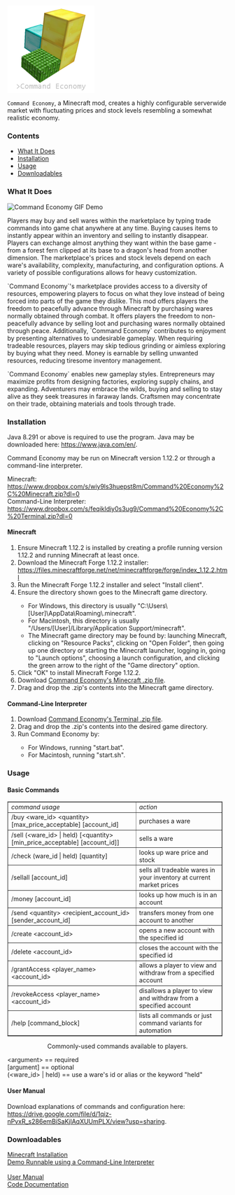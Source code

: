 <img src="img/command-economy-logo.png" align="center"
   alt="Command Economy Logo" width="200" height="200">

`Command Economy`, a Minecraft mod, creates a highly configurable serverwide market with fluctuating prices and stock levels resembling a somewhat realistic economy.

### Contents

 * [What It Does](#what-it-does)
 * [Installation](#installation)
 * [Usage](#usage)
 * [Downloadables](#downloadables)

### What It Does

![Command Economy GIF Demo](img/command-economy-demo.gif)

<p>Players may buy and sell wares within the marketplace by typing trade commands into game chat anywhere at any time. Buying causes items to instantly appear within an inventory and selling to instantly disappear. Players can exchange almost anything they want within the base game - from a forest fern clipped at its base to a dragon's head from another dimension. The marketplace's prices and stock levels depend on each ware's availability, complexity, manufacturing, and configuration options. A variety of possible configurations allows for heavy customization.</p>

<p>`Command Economy`'s marketplace provides access to a diversity of resources, empowering players to focus on what they love instead of being forced into parts of the game they dislike. This mod offers players the freedom to peacefully advance through Minecraft by purchasing wares normally obtained through combat. It offers players the freedom to non-peacefully advance by selling loot and purchasing wares normally obtained through peace. Additionally, `Command Economy` contributes to enjoyment by presenting alternatives to undesirable gameplay. When requiring tradeable resources, players may skip tedious grinding or aimless exploring by buying what they need. Money is earnable by selling unwanted resources, reducing tiresome inventory management.</p>

<p>`Command Economy` enables new gameplay styles. Entrepreneurs may maximize profits from designing factories, exploring supply chains, and expanding. Adventurers may embrace the wilds, buying and selling to stay alive as they seek treasures in faraway lands. Craftsmen may concentrate on their trade, obtaining materials and tools through trade.</p>

### Installation

<p>Java 8.291 or above is required to use the program. Java may be downloaded here: <a href="https://www.java.com/en/">https://www.java.com/en/</a>.</p>

<p>Command Economy may be run on Minecraft version 1.12.2 or through a command-line interpreter.</p>

<p>
Minecraft: <a href="https://www.dropbox.com/s/wiy9ls3huepst8m/Command%20Economy%2C%20Minecraft.zip?dl=0">https://www.dropbox.com/s/wiy9ls3huepst8m/Command%20Economy%2C%20Minecraft.zip?dl=0</a><br />
Command-Line Interpreter: <a href="https://www.dropbox.com/s/feqikldiy0s3ug9/Command%20Economy%2C%20Terminal.zip?dl=0">https://www.dropbox.com/s/feqikldiy0s3ug9/Command%20Economy%2C%20Terminal.zip?dl=0</a>
</p>

#### Minecraft

<ol>
   <li>Ensure Minecraft 1.12.2 is installed by creating a profile running version 1.12.2 and running Minecraft at least once.</li>
   <li>Download the Minecraft Forge 1.12.2 installer: <a href="https://files.minecraftforge.net/net/minecraftforge/forge/index_1.12.2.html">https://files.minecraftforge.net/net/minecraftforge/forge/index_1.12.2.html</a></li>
   <li>Run the Minecraft Forge 1.12.2 installer and select "Install client".</li>
   <li>Ensure the directory shown goes to the Minecraft game directory.</li>
   <ul>
      <li>For Windows, this directory is usually "C:\Users\[User]\AppData\Roaming\.minecraft".</li>
      <li>For Macintosh, this directory is usually "/Users/[User]/Library/Application Support/minecraft".</li>
      <li>The Minecraft game directory may be found by: launching Minecraft, clicking on "Resource Packs", clicking on "Open Folder", then going up one directory or starting the Minecraft launcher, logging in, going to "Launch options", choosing a launch configuration, and clicking the green arrow to the right of the "Game directory" option.</li>
   </ul>
   <li>Click "OK" to install Minecraft Forge 1.12.2.</li>
   <li>Download <a href="https://www.dropbox.com/s/wiy9ls3huepst8m/Command%20Economy%2C%20Minecraft.zip?dl=0">Command Economy's Minecraft .zip file</a>.</li>
   <li>Drag and drop the .zip's contents into the Minecraft game directory.</li>
</ol>

#### Command-Line Interpreter

<ol>
   <li>Download <a href="https://www.dropbox.com/s/feqikldiy0s3ug9/Command%20Economy%2C%20Terminal.zip?dl=0">Command Economy's Terminal .zip file</a>.</li>
   <li>Drag and drop the .zip's contents into the desired game directory.</li>
   <li>Run Command Economy by:</li>
   <ul>
      <li>For Windows, running "start.bat".</li>
      <li>For Macintosh, running "start.sh".</li>
   </ul>
</ol>

### Usage

#### Basic Commands
<table style="border-collapse: collapse; width: 97.5309%;" border="1">
    <tbody>
        <tr>
            <td style="width: 59.882%;"><em>command usage</em></td>
            <td style="width: 40.118%;"><em>action</em></td>
        </tr>
        <tr>
            <td style="width: 59.882%;">/buy &lt;ware_id&gt; &lt;quantity&gt; [max_price_acceptable] [account_id]</td>
            <td style="width: 40.118%;">purchases a ware</td>
        </tr>
        <tr>
            <td style="width: 59.882%;">/sell (&lt;ware_id&gt; | held) [&lt;quantity&gt; [min_price_acceptable] [account_id]]</td>
            <td style="width: 40.118%;">sells a ware</td>
        </tr>
        <tr>
            <td style="width: 59.882%;">/check (ware_id | held) [quantity]</td>
            <td style="width: 40.118%;">looks up ware price and stock</td>
        </tr>
        <tr>
            <td style="width: 59.882%;">/sellall [account_id]</td>
            <td style="width: 40.118%;">sells all tradeable wares in your inventory at current market prices</td>
        </tr>
        <tr>
            <td style="width: 59.882%;">/money [account_id]</td>
            <td style="width: 40.118%;">looks up how much is in an account</td>
        </tr>
        <tr>
            <td style="width: 59.882%;">/send &lt;quantity&gt; &lt;recipient_account_id&gt; [sender_account_id]</td>
            <td style="width: 40.118%;">transfers money from one account to another</td>
        </tr>
        <tr>
            <td style="width: 59.882%;">/create &lt;account_id&gt;</td>
            <td style="width: 40.118%;">opens a new account with the specified id</td>
        </tr>
        <tr>
            <td style="width: 59.882%;">/delete &lt;account_id&gt;</td>
            <td style="width: 40.118%;">closes the account with the specified id</td>
        </tr>
        <tr>
            <td style="width: 59.882%;">/grantAccess &lt;player_name&gt; &lt;account_id&gt;</td>
            <td style="width: 40.118%;">allows a player to view and withdraw from a specified account</td>
        </tr>
        <tr>
            <td style="width: 59.882%;">/revokeAccess &lt;player_name&gt; &lt;account_id&gt;</td>
            <td style="width: 40.118%;">disallows a player to view and withdraw from a specified account</td>
        </tr>
        <tr>
            <td style="width: 59.882%;">/help [command_block]</td>
            <td style="width: 40.118%;">lists all commands or just command variants for automation</td>
        </tr>
    </tbody>
</table>
<p style="text-align: center;">Commonly-used commands available to players.</p>

<p>
&lt;argument&gt; == required<br />
[argument] == optional<br />
(&lt;ware_id&gt; | held) == use a ware's id or alias or the keyword "held"
</p>

#### User Manual
<p>
Download explanations of commands and configuration here: <a href="https://drive.google.com/file/d/1qiz-nPvxR_s286emBiSaKjlAqXUUmPLX/view?usp=sharing">https://drive.google.com/file/d/1qiz-nPvxR_s286emBiSaKjlAqXUUmPLX/view?usp=sharing</a>.
</p>


### Downloadables

[Minecraft Installation](https://www.dropbox.com/s/wiy9ls3huepst8m/Command%20Economy%2C%20Minecraft.zip?dl=0)<br>
[Demo Runnable using a Command-Line Interpreter](https://www.dropbox.com/s/feqikldiy0s3ug9/Command%20Economy%2C%20Terminal.zip?dl=0)<br>
<br>
[User Manual](https://www.dropbox.com/s/qpvp5iry3w5ybv5/User%20Manual.pdf?dl=0)<br>
[Code Documentation](https://drive.google.com/drive/folders/19ZdzspB3tfwu6wRnzulRVvfn-qXycsU4?usp=sharing)
